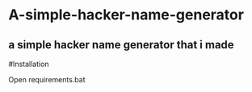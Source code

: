 # A-simple-hacker-name-generator
a simple hacker name generator that i made 
---------------------------------

#Installation

Open requirements.bat

